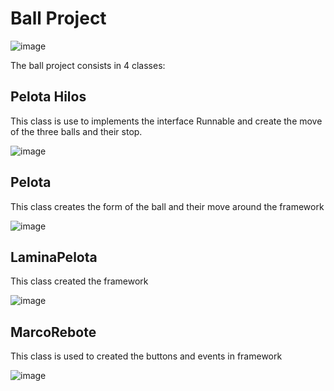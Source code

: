 # Ball Project

![image](https://user-images.githubusercontent.com/93608793/179618146-da21f787-4cd7-4d36-a8bf-c06aa58fa403.png)


The ball project consists in 4 classes:

## Pelota Hilos 

This class is use to implements the interface Runnable and create the move of the three balls and their stop.

![image](https://user-images.githubusercontent.com/93608793/179618068-07b7d501-7541-4bcd-b830-c15894c60de1.png)


## Pelota

This class creates the form of the ball and their move around the framework

![image](https://user-images.githubusercontent.com/93608793/179618276-d62b193e-59a5-4073-ae71-9cce8daae2c2.png)


## LaminaPelota 

This class created the framework

![image](https://user-images.githubusercontent.com/93608793/179618457-ea1e93da-7c16-4490-8901-e0fa3df0fb4e.png)


## MarcoRebote

This class is used to created the buttons and events in framework

![image](https://user-images.githubusercontent.com/93608793/179618619-e1c7d17d-1760-4d39-bc39-9499b85bcab0.png)
